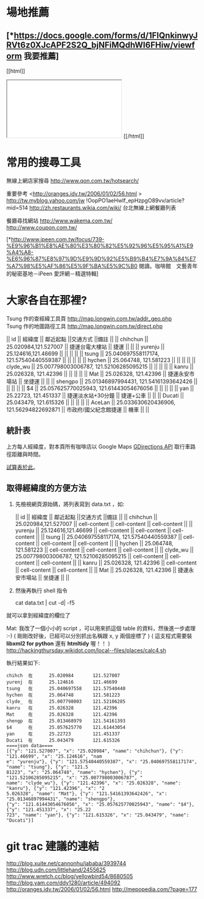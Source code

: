 


# 場地推薦


## [*<https://docs.google.com/forms/d/1FIQnkinwyJRVt6z0XJcAPF2S2Q_bjNFiMQdhWI6FHiw/viewform>   我要推薦]


[[html]]
<iframe src='<https://docs.google.com/spreadsheet/pub?key=0AqrEIr_g6NT4dGVlVzZoWjRtM1I4MDFqNWFXa2xDT0E&'>   width=675 height=400></iframe>
[[/html]]

# 常用的搜尋工具


無線上網店家搜尋
<http://www.qon.com.tw/hotsearch/>  

重要參考
<<http://oranges.idv.tw/2006/01/02/56.html>  >  
<http://tw.myblog.yahoo.com/jw>  !OopPO1aeHwIf_epHzpgO89vv/article?mid=514
<http://zh.restaurants.wikia.com/wiki/>  台北無線上網餐廳列表

餐廳尋找網站
<http://www.wakema.com.tw/>  
<http://www.coupon.com.tw/>  

[*<http://www.ipeen.com.tw/focus/739-%E9%96%B1%E8%AE%80%E3%80%82%E5%92%96%E5%95%A1%E9%A4%A8-%E6%96%87%E8%97%9D%E9%9D%92%E5%B9%B4%E7%9A%84%E7%A7%98%E5%AF%86%E5%9F%BA%E5%9C%B0>   閱讀。咖啡館　文藝青年的秘密基地－iPeen 愛評網－精選特輯]

# 大家各自在那裡?


Tsung 作的查經緯工具頁
<http://map.longwin.com.tw/addr_geo.php>  
Tsung 作的地圖路徑工具
<http://map.longwin.com.tw/direct.php>  

|| id || 經緯度 || 鄰近起點 ||交通方式 ||備註 ||
|| chihchun || 25.020984,121.527007 || 捷運台電大樓站 || 捷運 ||  ||
|| yurenju || 25.124616,121.46699 ||   ||   ||  ||
|| tsung || 25.040697558117174, 121.57540440559387 ||  ||  ||  ||
|| hychen || 25.064748, 121.581223 ||  ||  ||  ||
|| clyde_wu || 25.007798003006787, 121.52106285095215 ||  ||  ||  ||
|| kanru || 25.026328, 121.42396 ||  ||  ||  ||
|| Mat || 25.026328, 121.42396 || 捷運永安市場站 || 坐捷運 ||  ||
|| shengpo || 25.01346897994431, 121.54161393642426 || || || ||
|| $4 || 25.057625770025943, 121.61443054676056 || || || ||
|| yan || 25.22723, 121.451337 || 捷運淡水站+30分鐘 || 捷運+公車 || ||
|| Ducati || 25.043479, 121.615326 || || || ||
|| AceLan || 25.033630620436906, 121.56294822692871 || 市政府/國父紀念館捷運 || 機車 || ||


## 統計表

上方每人經緯度，對本頁所有咖啡店以 Google Maps [GDirections API](http://code.google.com/intl/zh-TW/apis/maps/documentation/reference.html#GDirections) 取行車路徑距離與時間。

[試算表於此](http://spreadsheets.google.com/pub?key=tkaLkCRhrAaFPWfQ6zWXB0A&gid=0)。


## 取得經緯度的方便方法

1. 先檢視網頁源始碼，將列表寫到 data.txt ，如:

    || id || 經緯度 || 鄰近起點 ||交通方式 ||備註 ||
    || chihchun || 25.020984,121.527007 || cell-content || cell-content || cell-content ||
    || yurenju || 25.124616,121.46699 || cell-content || cell-content || cell-content ||
    || tsung || 25.040697558117174, 121.57540440559387 || cell-content || cell-content || cell-content ||
    || hychen || 25.064748, 121.581223 || cell-content || cell-content || cell-content ||
    || clyde_wu || 25.007798003006787, 121.52106285095215 || cell-content || cell-content || cell-content ||
    || kanru || 25.026328, 121.42396 || cell-content || cell-content || cell-content ||
    || Mat || 25.026328, 121.42396 || 捷運永安市場站 || 坐捷運 ||  ||


2. 然後再執行 shell 指令

    cat data.txt | cut -d\| -f5


就可以拿到經緯度的欄位了


Mat: 我改了一個小小的 script ，可以用來抓這個 table 的資料，然後進一步處理 :-)
( 剛剛改好後，已經可以分別抓出名稱跟 x, y 兩個座標了 )
( 這支程式需要裝 **libxml2 for python** 還有 **htmltidy** 喔！！ )
<http://hackingthursday.wikidot.com/local--files/places/calc4.sh>  

執行結果如下:


    chihch  在      25.020984       121.527007
    yurenj  在      25.124616       121.46699
    tsung   在      25.040697558    121.57540440
    hychen  在      25.064748       121.581223
    clyde_  在      25.007798003    121.52106285
    kanru   在      25.026328       121.42396
    Mat     在      25.026328       121.42396
    shengp  在      25.013468979    121.54161393
    $4      在      25.057625770    121.61443054
    yan     在      25.22723        121.451337
    Ducati  在      25.043479       121.615326
    ====json data====
    [{"y": "121.527007", "x": "25.020984", "name": "chihchun"}, {"y": "121.46699", "x": "25.124616", "nam
    e": "yurenju"}, {"y": "121.57540440559387", "x": "25.040697558117174", "name": "tsung"}, {"y": "121.5
    81223", "x": "25.064748", "name": "hychen"}, {"y": "121.52106285095215", "x": "25.007798003006787", "
    name": "clyde_wu"}, {"y": "121.42396", "x": "25.026328", "name": "kanru"}, {"y": "121.42396", "x": "2
    5.026328", "name": "Mat"}, {"y": "121.54161393642426", "x": "25.01346897994431", "name": "shengpo"}, 
    {"y": "121.61443054676056", "x": "25.057625770025943", "name": "$4"}, {"y": "121.451337", "x": "25.22
    723", "name": "yan"}, {"y": "121.615326", "x": "25.043479", "name": "Ducati"}]


# git trac 建議的連結

<http://blog.xuite.net/cannonhu/jababa/3939744>  
<http://blog.udn.com/littlehand/2455625>  
<http://www.wretch.cc/blog/yellowbird54/8680505>  
<http://blog.yam.com/ddy1280/article/494092>  
http://oranges.idv.tw/2006/01/02/56.html
<http://mepopedia.com/?page=177>  